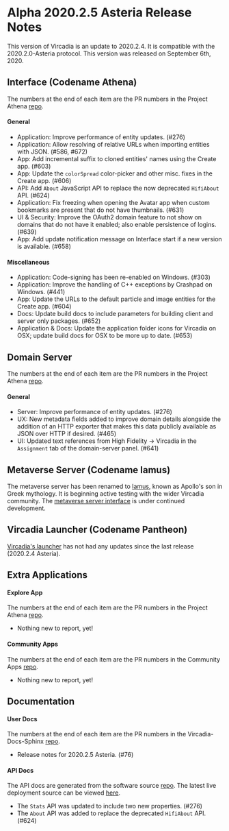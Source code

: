 # Alpha 2020.2.5 Asteria Release Notes

This version of Vircadia is an update to 2020.2.4. It is compatible with the 2020.2.0-Asteria protocol. This version was released on September 6th, 2020.

## Interface (Codename Athena)

The numbers at the end of each item are the PR numbers in the Project Athena [repo](https://github.com/kasenvr/project-athena/).

#### General

* Application: Improve performance of entity updates. (#276)
* Application: Allow resolving of relative URLs when importing entities with JSON. (#586, #672)
* App: Add incremental suffix to cloned entities' names using the Create app. (#603)
* App: Update the `colorSpread` color-picker and other misc. fixes in the Create app. (#606)
* API: Add `About` JavaScript API to replace the now deprecated `HifiAbout` API. (#624)
* Application: Fix freezing when opening the Avatar app when custom bookmarks are present that do not have thumbnails. (#631)
* UI & Security: Improve the OAuth2 domain feature to not show on domains that do not have it enabled; also enable persistence of logins. (#639)
* App: Add update notification message on Interface start if a new version is available. (#658)

#### Miscellaneous

* Application: Code-signing has been re-enabled on Windows. (#303)
* Application: Improve the handling of C++ exceptions by Crashpad on Windows. (#441)
* App: Update the URLs to the default particle and image entities for the Create app. (#604)
* Docs: Update build docs to include parameters for building client and server only packages. (#652)
* Application & Docs: Update the application folder icons for Vircadia on OSX; update build docs for OSX to be more up to date. (#653)

## Domain Server

The numbers at the end of each item are the PR numbers in the Project Athena [repo](https://github.com/kasenvr/project-athena/).

#### General

* Server: Improve performance of entity updates. (#276)
* UX: New metadata fields added to improve domain details alongside the addition of an HTTP exporter that makes this data publicly available as JSON over HTTP if desired. (#465)
* UI: Updated text references from High Fidelity -> Vircadia in the `Assignment` tab of the domain-server panel. (#641)

## Metaverse Server (Codename Iamus)

The metaverse server has been renamed to [Iamus](https://github.com/kasenvr/iamus), known as Apollo's son in Greek mythology. It is beginning active testing with the wider Vircadia community. The [metaverse server interface](https://github.com/kasenvr/project-iamus-dashboard) is under continued development.

## Vircadia Launcher (Codename Pantheon)

[Vircadia's launcher](https://github.com/vircadia/pantheon-launcher) has not had any updates since the last release (2020.2.4 Asteria).

## Extra Applications

#### Explore App

The numbers at the end of each item are the PR numbers in the Project Athena [repo](https://github.com/kasenvr/project-athena/).

* Nothing new to report, yet!

#### Community Apps

The numbers at the end of each item are the PR numbers in the Community Apps [repo](https://github.com/kasenvr/community-apps). 

* Nothing new to report, yet!

## Documentation

#### User Docs

The numbers at the end of each item are the PR numbers in the Vircadia-Docs-Sphinx [repo](https://github.com/kasenvr/vircadia-docs-sphinx). 

* Release notes for 2020.2.5 Asteria. (#76)

#### API Docs

The API docs are generated from the software source [repo](https://github.com/kasenvr/project-athena).
The latest live deployment source can be viewed [here](https://github.com/kasenvr/vircadia-api-docs).

* The `Stats` API was updated to include two new properties. (#276)
* The `About` API was added to replace the deprecated `HifiAbout` API. (#624)
